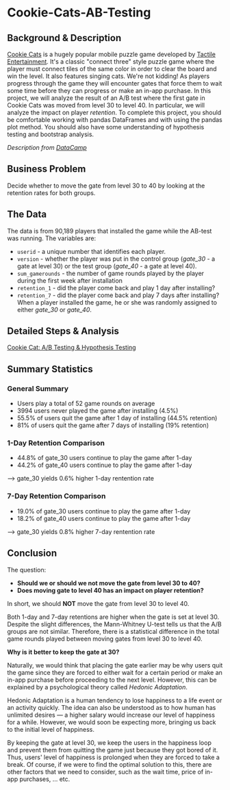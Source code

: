 # Cookie-Cats-AB-Testing

## Background & Description

[Cookie Cats](https://www.facebook.com/cookiecatsgame) is a hugely popular mobile puzzle game developed by [Tactile Entertainment](http://tactile.dk). It's a classic "connect three" style puzzle game where the player must connect tiles of the same color in order to clear the board and win the level. It also features singing cats. We're not kidding! As players progress through the game they will encounter gates that force them to wait some time before they can progress or make an in-app purchase. In this project, we will analyze the result of an A/B test where the first gate in Cookie Cats was moved from level 30 to level 40. In particular, we will analyze the impact on player _retention_. To complete this project, you should be comfortable working with pandas DataFrames and with using the pandas plot method. You should also have some understanding of hypothesis testing and bootstrap analysis.

*Description from [DataCamp](https://www.datacamp.com/projects/184)*


## Business Problem
Decide whether to move the gate from level 30 to 40 by looking at the retention rates for both groups.

## The Data
The data is from 90,189 players that installed the game while the AB-test was running. The variables are:
- `userid` - a unique number that identifies each player.
- `version` - whether the player was put in the control group (*gate_30* - a gate at level 30) or the test group (*gate_40* - a gate at level 40).
- `sum_gamerounds` - the number of game rounds played by the player during the first week after installation
- `retention_1` - did the player come back and play 1 day after installing?
- `retention_7` - did the player come back and play 7 days after installing?
When a player installed the game, he or she was randomly assigned to either *gate_30* or *gate_40*.

## Detailed Steps & Analysis

[Cookie Cat: A/B Testing & Hypothesis Testing](https://github.com/wendyhwl/Cookie-Cats-AB-Testing/blob/main/ab_testing_analysis.ipynb)

## Summary Statistics

### General Summary

- Users play a total of 52 game rounds on average
- 3994 users never played the game after installing (4.5%)
- 55.5% of users quit the game after 1 day of installing (44.5% retention)
- 81% of users quit the game after 7 days of installing (19% retention)

### 1-Day Retention Comparison
- 44.8% of gate_30 users continue to play the game after 1-day
- 44.2% of gate_40 users continue to play the game after 1-day

--> gate_30 yields 0.6% higher 1-day rentention rate

### 7-Day Retention Comparison
- 19.0% of gate_30 users continue to play the game after 1-day
- 18.2% of gate_40 users continue to play the game after 1-day

--> gate_30 yields 0.8% higher 7-day rentention rate

## Conclusion

The question: 
- **Should we or should we not move the gate from level 30 to 40?** 
- **Does moving gate to level 40 has an impact on player retention?**


In short, we should **NOT** move the gate from level 30 to level 40.


Both 1-day and 7-day retentions are higher when the gate is set at level 30. Despite the slight differences, the Mann-Whitney U-test tells us that the A/B groups are not similar. Therefore, there is a statistical difference in the total game rounds played between moving gates from level 30 to level 40.


**Why is it better to keep the gate at 30?**


Naturally, we would think that placing the gate earlier may be why users quit the game since they are forced to either wait for a certain period or make an in-app purchase before proceeding to the next level. However, this can be explained by a psychological theory called *Hedonic Adaptation*.


Hedonic Adaptation is a human tendency to lose happiness to a life event or an activity quickly. The idea can also be understood as to how human has unlimited desires — a higher salary would increase our level of happiness for a while. However, we would soon be expecting more, bringing us back to the initial level of happiness.


By keeping the gate at level 30, we keep the users in the happiness loop and prevent them from quitting the game just because they got bored of it. Thus, users' level of happiness is prolonged when they are forced to take a break. Of course, if we were to find the optimal solution to this, there are other factors that we need to consider, such as the wait time, price of in-app purchases, ... etc.
